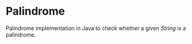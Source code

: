 # Palindrome
Palindrome implementation in Java to check whether a given <em>String</em> is a palindrome.
